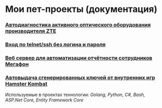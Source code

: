 # Мои пет-проекты (документация)

### [Автодиагностика активного оптического оборудования производителя ZTE](https://github.com/mako042/MyPet/blob/main/auto-diagnostics/autodiagnostics.md)
### [Вход по telnet/ssh без логина и пароля](https://github.com/mako042/MyPet/blob/main/qq/qq.md)
### [Веб сервер для автоматизации отчётности сотрудников Мегафон](https://github.com/mako042/MyPet/blob/main/mf-reports/mf-reports.md) 
### [Автовыдача сгенерированных ключей от внутренних игр Hamster Kombat](https://github.com/mako042/MyPet/blob/main/hamster/hamster.md)
Используемые в проектах технологии:
*Golang, Python, C#, Bash, ASP.Net Core, Entity Framework Core*
